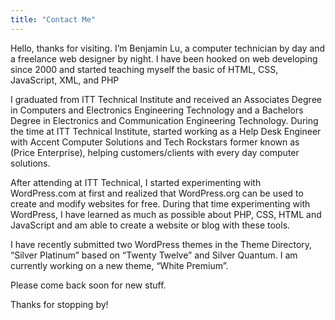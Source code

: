 ```yaml
---
title: "Contact Me"
---
```

Hello, thanks for visiting. I’m Benjamin Lu, a computer technician by day and a freelance web designer by night. I have been hooked on web developing since 2000 and started teaching myself the basic of HTML, CSS, JavaScript, XML, and PHP

I graduated from ITT Technical Institute and received an Associates Degree in Computers and Electronics Engineering Technology and a Bachelors Degree  in Electronics and Communication Engineering Technology. During the time at ITT Technical Institute, started working as a Help Desk Engineer with Accent Computer Solutions and Tech Rockstars former known as (Price Enterprise), helping customers/clients with every day computer solutions.

After attending at ITT Technical, I started experimenting with WordPress.com at first and realized that WordPress.org can be used to create and modify websites for free. During that time experimenting with WordPress, I have learned as much as possible about PHP, CSS, HTML and JavaScript and am able to create a website or blog with these tools.

I have recently submitted two WordPress themes in the Theme Directory, “Silver Platinum” based on “Twenty Twelve” and Silver Quantum. I am currently working on a new theme, “White Premium”.

Please come back soon for new stuff.

Thanks for stopping by!